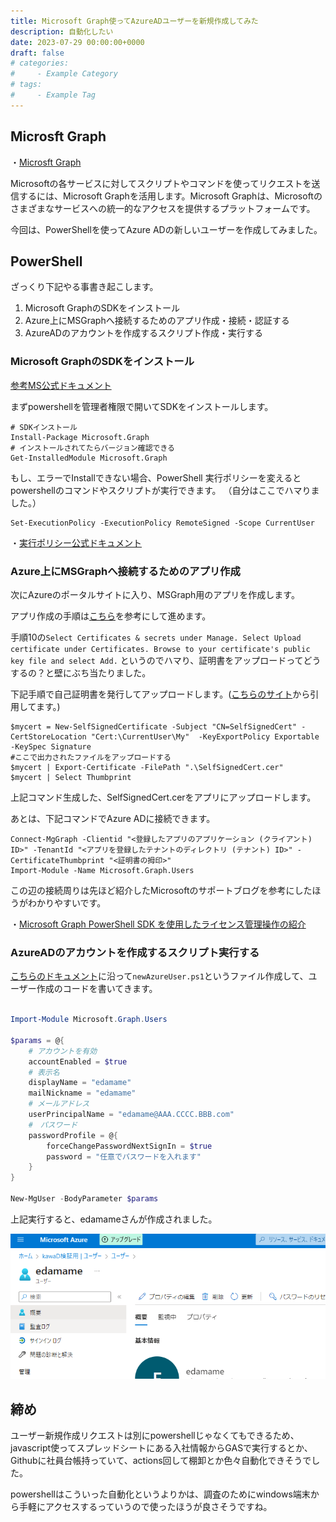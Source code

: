 ```yaml
---
title: Microsoft Graph使ってAzureADユーザーを新規作成してみた
description: 自動化したい
date: 2023-07-29 00:00:00+0000
draft: false
# categories:
#     - Example Category
# tags:
#     - Example Tag
---
```


## Microsft Graph

・[Microsft Graph](https://learn.microsoft.com/ja-jp/graph/)

Microsoftの各サービスに対してスクリプトやコマンドを使ってリクエストを送信するには、Microsoft Graphを活用します。Microsoft Graphは、Microsoftのさまざまなサービスへの統一的なアクセスを提供するプラットフォームです。

今回は、PowerShellを使ってAzure ADの新しいユーザーを作成してみました。

## PowerShell

ざっくり下記やる事書き起こします。

1. Microsoft GraphのSDKをインストール
2. Azure上にMSGraphへ接続するためのアプリ作成・接続・認証する
3. AzureADのアカウントを作成するスクリプト作成・実行する

### Microsoft GraphのSDKをインストール

[参考MS公式ドキュメント](https://learn.microsoft.com/ja-jp/powershell/microsoftgraph/overview?toc=%2Fgraph%2Ftoc.json&view=graph-powershell-1.0)

まずpowershellを管理者権限で開いてSDKをインストールします。

```shell
# SDKインストール
Install-Package Microsoft.Graph
# インストールされてたらバージョン確認できる
Get-InstalledModule Microsoft.Graph 
```

もし、エラーでInstallできない場合、PowerShell 実行ポリシーを変えるとpowershellのコマンドやスクリプトが実行できます。
（自分はここでハマりました。）


```shell
Set-ExecutionPolicy -ExecutionPolicy RemoteSigned -Scope CurrentUser
```

・[実行ポリシー公式ドキュメント](https://learn.microsoft.com/ja-jp/powershell/module/microsoft.powershell.core/about/about_execution_policies?view=powershell-7.3)

### Azure上にMSGraphへ接続するためのアプリ作成

次にAzureのポータルサイトに入り、MSGraph用のアプリを作成します。

アプリ作成の手順は[こちら](https://learn.microsoft.com/ja-jp/powershell/microsoftgraph/app-only?view=graph-powershell-1.0&tabs=azure-portal)を参考にして進めます。

手順10の`Select Certificates & secrets under Manage. Select Upload certificate under Certificates. Browse to your certificate's public key file and select Add.` というのでハマり、証明書をアップロードってどうするの？と壁にぶち当たりました。

下記手順で自己証明書を発行してアップロードします。([こちらのサイト](https://jpazureid.github.io/blog/azure-active-directory/operating-license-with-microsoft-graph/#idx2-2)から引用してます。)

```shell
$mycert = New-SelfSignedCertificate -Subject "CN=SelfSignedCert" -CertStoreLocation "Cert:\CurrentUser\My"  -KeyExportPolicy Exportable -KeySpec Signature
#ここで出力されたファイルをアップロードする
$mycert | Export-Certificate -FilePath ".\SelfSignedCert.cer"  
$mycert | Select Thumbprint

```

上記コマンド生成した、SelfSignedCert.cerをアプリにアップロードします。

あとは、下記コマンドでAzure ADに接続できます。

```shell
Connect-MgGraph -Clientid "<登録したアプリのアプリケーション (クライアント) ID>" -TenantId "<アプリを登録したテナントのディレクトリ (テナント) ID>" -CertificateThumbprint "<証明書の拇印>"
Import-Module -Name Microsoft.Graph.Users
```

この辺の接続周りは先ほど紹介したMicrosoftのサポートブログを参考にしたほうがわかりやすいです。

・[Microsoft Graph PowerShell SDK を使用したライセンス管理操作の紹介](https://jpazureid.github.io/blog/azure-active-directory/operating-license-with-microsoft-graph/#idx2-2)


### AzureADのアカウントを作成するスクリプト実行する

[こちらのドキュメント](https://learn.microsoft.com/ja-jp/graph/api/group-post-members?view=graph-rest-1.0&tabs=http)に沿って`newAzureUser.ps1`というファイル作成して、ユーザー作成のコードを書いてきます。


```powershell

Import-Module Microsoft.Graph.Users

$params = @{
    # アカウントを有効
	accountEnabled = $true
    # 表示名
	displayName = "edamame"
	mailNickname = "edamame"
    # メールアドレス
	userPrincipalName = "edamame@AAA.CCCC.BBB.com"
    #　パスワード
	passwordProfile = @{
		forceChangePasswordNextSignIn = $true
		password = "任意でパスワードを入れます"
	}
}

New-MgUser -BodyParameter $params

```

上記実行すると、edamameさんが作成されました。

![edamame.png](edamame.png)


## 締め

ユーザー新規作成リクエストは別にpowershellじゃなくてもできるため、javascript使ってスプレッドシートにある入社情報からGASで実行するとか、Githubに社員台帳持っていて、actions回して棚卸とか色々自動化できそうでした。

powershellはこういった自動化というよりかは、調査のためにwindows端末から手軽にアクセスするっていうので使ったほうが良さそうですね。